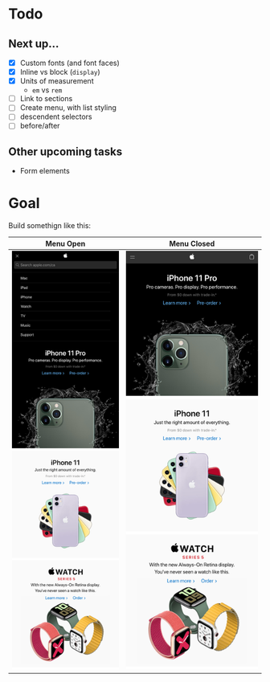 # Todo

## Next up...
- [x] Custom fonts (and font faces)
- [x] Inline vs block (`display`)
- [x] Units of measurement
  - `em` vs `rem`
- [ ] Link to sections
- [ ] Create menu, with list styling
- [ ] descendent selectors
- [ ] before/after

## Other upcoming tasks
- Form elements

# Goal

Build somethign like this:

| Menu Open     | Menu Closed   |
| ------------- | ------------- |
| ![Menu Open](sample-layout-open-menu.png) | ![Menu Closed](sample-layout.png) |
